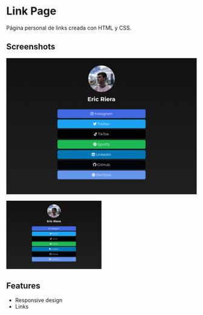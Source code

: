 
# Link Page

Página personal de links creada con HTML y CSS.

## Screenshots

![App Screenshot](https://github.com/Ericriera/MyPortfolio/blob/main/img/linkpage.png)

<img src="https://github.com/Ericriera/MyPortfolio/blob/main/img/linkpage.png" style="height: 50%; width:50%;"/>


## Features

- Responsive design
- Links
